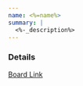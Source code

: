 ```yaml
---
name: <%=name%>
summary: |
  <%-_description%>
---
```


### Details

<NodeGraph title="Domain Graph" />

[Board Link](<%=_link%>)
